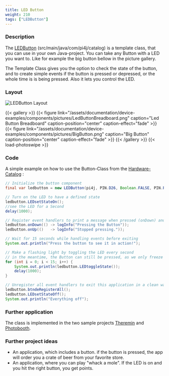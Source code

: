 ```yaml
---
title: LED Button
weight: 210
tags: ["LEDButton"]
---
```

### Description
The [LEDButton](https://github.com/Pi4J/pi4j-example-components/tree/main/src/main/java/com/pi4j/catalog) (src/main/java/com/pi4j/catalog) is a template class, that you can use in your own Java-project.
You can take any Button with a LED you want to. Like for example the big button bellow in the picture gallery.

The Template Class gives you the option to check the state of the button, and to create simple events if the button is pressed or depressed, or the whole time is is being pressed. Also it lets you control the LED.

### Layout
![LEDButton Layout](/assets/documentation/device-examples/components/Layout-LEDButton.png)

{{< gallery >}}
{{< figure link="/assets/documentation/device-examples/components/pictures/LedButtonBreadboard.png" caption="Led Button Breadboard" caption-position="center" caption-effect="fade" >}}
{{< figure link="/assets/documentation/device-examples/components/pictures/BigButton.png" caption="Big Button" caption-position="center" caption-effect="fade" >}}
{{< /gallery >}}
{{< load-photoswipe >}}

### Code
A simple example on how to use the Button-Class from the [Hardware-Catalog](https://github.com/Pi4J/pi4j-example-components) :
```java
// Initialize the button component
final var ledbutton = new LEDButton(pi4j, PIN.D26, Boolean.FALSE, PIN.PWM19);

// Turn on the LED to have a defined state
ledbutton.LEDsetStateOn();
//see the LED for a Second
delay(1000);

// Register event handlers to print a message when pressed (onDown) and depressed (onUp)
ledbutton.onDown(() -> logInfo("Pressing the Button"));
ledbutton.onUp(()   -> logInfo("Stopped pressing."));

// Wait for 15 seconds while handling events before exiting
System.out.println("Press the button to see it in action!");

// Make a flashing light by toggling the LED every second
// in the meantime, the Button can still be pressed, as we only freeze the main thread
for (int i = 0; i < 15; i++) {
	System.out.println(ledbutton.LEDtoggleState());
	delay(1000);
}

// Unregister all event handlers to exit this application in a clean way
ledbutton.btndeRegisterAll();
ledbutton.LEDsetStateOff();
System.out.println("Everything off");
```

### Further application
The class is implemented in the two sample projects [Theremin](https://github.com/DieterHolz/RaspPiTheremin) and [Photobooth](https://github.com/DieterHolz/PhotoBooth).

### Further project ideas
- An application, which includes a button. if the button is pressed, the app will order you a crate of beer from your favorite store.
- An application, where you can play "whack a mole". If the LED is on and you hit the right button, you get points.

